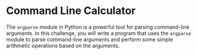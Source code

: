 # Command Line Calculator

The `argparse` module in Python is a powerful tool for parsing command-line arguments. In this challenge, you will write a program that uses the `argparse` module to parse command-line arguments and perform some simple arithmetic operations based on the arguments.
